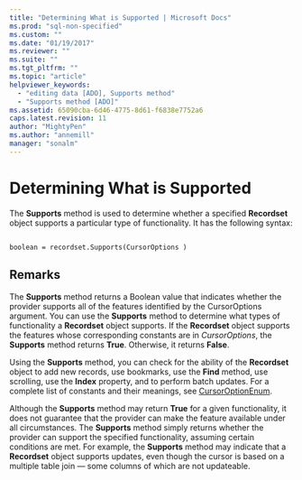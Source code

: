 ```yaml
---
title: "Determining What is Supported | Microsoft Docs"
ms.prod: "sql-non-specified"
ms.custom: ""
ms.date: "01/19/2017"
ms.reviewer: ""
ms.suite: ""
ms.tgt_pltfrm: ""
ms.topic: "article"
helpviewer_keywords: 
  - "editing data [ADO], Supports method"
  - "Supports method [ADO]"
ms.assetid: 65090cba-6d46-4775-8d61-f6838e7752a6
caps.latest.revision: 11
author: "MightyPen"
ms.author: "annemill"
manager: "sonalm"
---
```

# Determining What is Supported
The **Supports** method is used to determine whether a specified **Recordset** object supports a particular type of functionality. It has the following syntax:  
  
```  
  
boolean = recordset.Supports(CursorOptions )  
```  
  
## Remarks  
 The **Supports** method returns a Boolean value that indicates whether the provider supports all of the features identified by the CursorOptions argument. You can use the **Supports** method to determine what types of functionality a **Recordset** object supports. If the **Recordset** object supports the features whose corresponding constants are in *CursorOptions*, the **Supports** method returns **True**. Otherwise, it returns **False**.  
  
 Using the **Supports** method, you can check for the ability of the **Recordset** object to add new records, use bookmarks, use the **Find** method, use scrolling, use the **Index** property, and to perform batch updates. For a complete list of constants and their meanings, see [CursorOptionEnum](../../../ado/reference/ado-api/cursoroptionenum.md).  
  
 Although the **Supports** method may return **True** for a given functionality, it does not guarantee that the provider can make the feature available under all circumstances. The **Supports** method simply returns whether the provider can support the specified functionality, assuming certain conditions are met. For example, the **Supports** method may indicate that a **Recordset** object supports updates, even though the cursor is based on a multiple table join — some columns of which are not updateable.